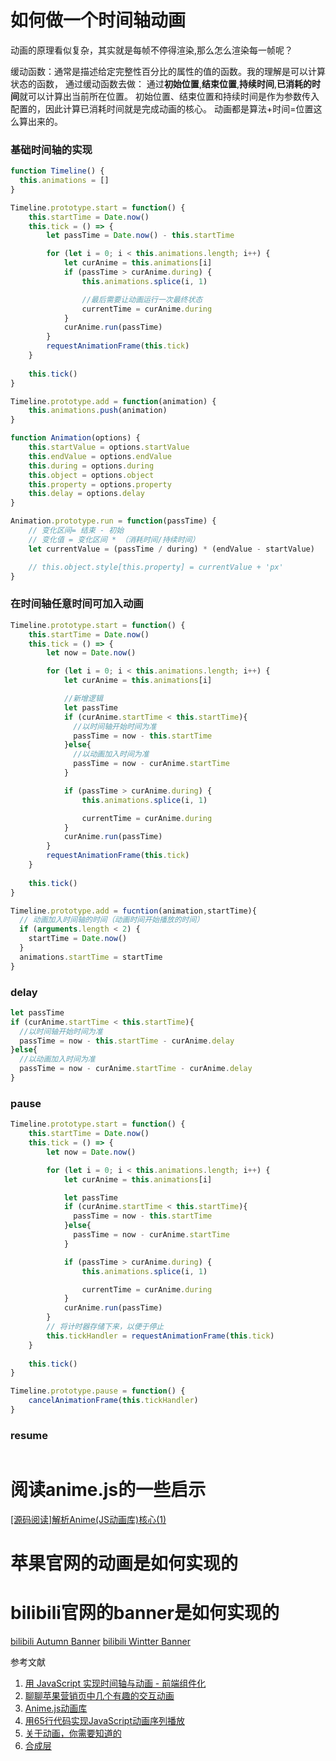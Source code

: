 # 如何做一个时间轴动画
动画的原理看似复杂，其实就是每帧不停得渲染,那么怎么渲染每一帧呢？

缓动函数：通常是描述给定完整性百分比的属性的值的函数。我的理解是可以计算状态的函数，
通过缓动函数去做：
通过**初始位置**,**结束位置**,**持续时间**,**已消耗的时间**就可以计算出当前所在位置。
初始位置、结束位置和持续时间是作为参数传入配置的，因此计算已消耗时间就是完成动画的核心。
动画都是算法+时间=位置这么算出来的。

### 基础时间轴的实现
```js
function Timeline() {
  this.animations = []
}

Timeline.prototype.start = function() {
    this.startTime = Date.now()
    this.tick = () => {
        let passTime = Date.now() - this.startTime

        for (let i = 0; i < this.animations.length; i++) {
            let curAnime = this.animations[i]
            if (passTime > curAnime.during) {
                this.animations.splice(i, 1)

                //最后需要让动画运行一次最终状态
                currentTime = curAnime.during
            }
            curAnime.run(passTime)
        }
        requestAnimationFrame(this.tick)
    }
    
    this.tick()
}

Timeline.prototype.add = function(animation) {
    this.animations.push(animation)
}

function Animation(options) {
    this.startValue = options.startValue
    this.endValue = options.endValue
    this.during = options.during
    this.object = options.object
    this.property = options.property
    this.delay = options.delay
}

Animation.prototype.run = function(passTime) {
    // 变化区间= 结束 - 初始
    // 变化值 = 变化区间 * （消耗时间/持续时间）
    let currentValue = (passTime / during) * (endValue - startValue)

    // this.object.style[this.property] = currentValue + 'px'
}
```
### 在时间轴任意时间可加入动画
```js
Timeline.prototype.start = function() {
    this.startTime = Date.now()
    this.tick = () => {
        let now = Date.now()

        for (let i = 0; i < this.animations.length; i++) {
            let curAnime = this.animations[i]

            //新增逻辑
            let passTime 
            if (curAnime.startTime < this.startTime){
              //以时间轴开始时间为准
              passTime = now - this.startTime
            }else{
              //以动画加入时间为准
              passTime = now - curAnime.startTime
            }

            if (passTime > curAnime.during) {
                this.animations.splice(i, 1)

                currentTime = curAnime.during
            }
            curAnime.run(passTime)
        }
        requestAnimationFrame(this.tick)
    }
    
    this.tick()
}

Timeline.prototype.add = fucntion(animation,startTime){
  // 动画加入时间轴的时间（动画时间开始播放的时间）
  if (arguments.length < 2) {
    startTime = Date.now()
  }
  animations.startTime = startTime
}
```
### delay

```js
let passTime 
if (curAnime.startTime < this.startTime){
  //以时间轴开始时间为准
  passTime = now - this.startTime - curAnime.delay
}else{
  //以动画加入时间为准
  passTime = now - curAnime.startTime - curAnime.delay
}
```
### pause
```js
Timeline.prototype.start = function() {
    this.startTime = Date.now()
    this.tick = () => {
        let now = Date.now()

        for (let i = 0; i < this.animations.length; i++) {
            let curAnime = this.animations[i]

            let passTime 
            if (curAnime.startTime < this.startTime){
              passTime = now - this.startTime
            }else{
              passTime = now - curAnime.startTime
            }

            if (passTime > curAnime.during) {
                this.animations.splice(i, 1)

                currentTime = curAnime.during
            }
            curAnime.run(passTime)
        }
        // 将计时器存储下来，以便于停止
        this.tickHandler = requestAnimationFrame(this.tick)
    }
    
    this.tick()
}

Timeline.prototype.pause = function() {
    cancelAnimationFrame(this.tickHandler)
}
```
### resume
```js

```








# 阅读anime.js的一些启示
[[源码阅读]解析Anime(JS动画库)核心(1)](https://segmentfault.com/a/1190000016384897)
# 苹果官网的动画是如何实现的
# bilibili官网的banner是如何实现的
[bilibili Autumn Banner](https://codepen.io/stevenlei/pen/MWeLEyx)
[bilibili Wintter Banner](https://codepen.io/stevenlei/pen/VwKQwNj)


参考文献
1. [用 JavaScript 实现时间轴与动画 - 前端组件化](https://juejin.cn/post/6947519943332069390)
2. [聊聊苹果营销页中几个有趣的交互动画](https://juejin.cn/post/6844904168281358349)
3. [Anime.js动画库](https://www.animejs.cn/)
4. [用65行代码实现JavaScript动画序列播放](https://juejin.cn/post/6943433312371212302)
5. [关于动画，你需要知道的](https://h5jun.com/post/animations-you-should-know.html)
6. [合成层](https://fed.taobao.org/blog/taofed/do71ct/performance-composite/) 
